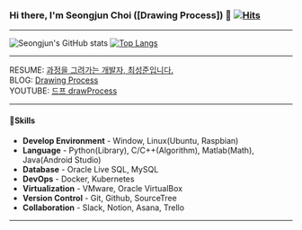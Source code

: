 ### Hi there, I'm Seongjun Choi ([Drawing Process]) 👋 [![Hits](https://hits.seeyoufarm.com/api/count/incr/badge.svg?url=https%3A%2F%2Fgithub.com%2FDrawingProcess%2F&count_bg=%2379C83D&title_bg=%23555555&icon=&icon_color=%23E7E7E7&title=hits&edge_flat=false)](https://hits.seeyoufarm.com)

***

<!--
**seongjunChoi0714/seongjunChoi0714** is a ✨ _special_ ✨ repository because its `README.md` (this file) appears on your GitHub profile.

Here are some ideas to get you started:

- 🔭 I’m currently working on ...
- 🌱 I’m currently learning ...
- 👯 I’m looking to collaborate on ...
- 🤔 I’m looking for help with ...
- 💬 Ask me about ...
- 📫 How to reach me: ...
- 😄 Pronouns: ...
- ⚡ Fun fact: ...
-->
![Seongjun's GitHub stats](https://github-readme-stats.vercel.app/api?username=DrawingProcess&count_private=true&show_icons=true&theme=radical)
[![Top Langs](https://github-readme-stats.vercel.app/api/top-langs/?username=DrawingProcess&layout=compact)](https://github.com/anuraghazra/github-readme-stats)
***
RESUME: [과정을 그려가는 개발자, 최성준입니다.](https://www.notion.so/6114dce07437453ea72b2d003efd24fd)<br/>
BLOG: [Drawing Process](https://csj000714.tistory.com/)<br/>
YOUTUBE: [드프 drawProcess](https://www.youtube.com/channel/UC61RSyqJK8I42EyVCSlJCqw)<br/>
***
#### 🌱Skills
- **Develop Environment** - Window, Linux(Ubuntu, Raspbian)
- **Language** - Python(Library), C/C++(Algorithm), Matlab(Math), Java(Android Studio)
- **Database** - Oracle Live SQL, MySQL
- **DevOps** - Docker, Kubernetes
- **Virtualization** - VMware, Oracle VirtualBox
- **Version Control** - Git, Github, SourceTree
- **Collaboration** - Slack, Notion, Asana, Trello
***
